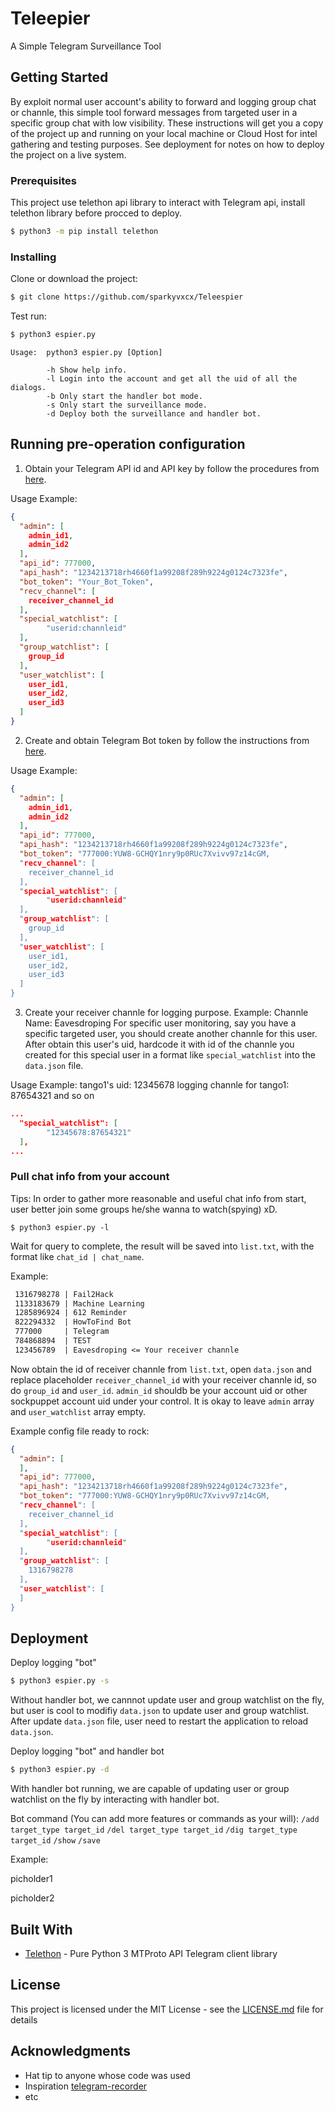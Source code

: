 # Teleepier

A Simple Telegram Surveillance Tool

## Getting Started

By exploit normal user account's ability to forward and logging group chat or channle, this simple tool forward messages from targeted user in a specific group chat with low visibility. These instructions will get you a copy of the project up and running on your local machine or Cloud Host for intel gathering and testing purposes. See deployment for notes on how to deploy the project on a live system.

### Prerequisites

This project use telethon api library to interact with Telegram api, install telethon library before procced to deploy.

```bash
$ python3 -m pip install telethon
```

### Installing

Clone or download the project:

```bash
$ git clone https://github.com/sparkyvxcx/Teleespier
```

Test run:

```bash
$ python3 espier.py
```

```
Usage:  python3 espier.py [Option]

        -h Show help info.
        -l Login into the account and get all the uid of all the dialogs.
        -b Only start the handler bot mode.
        -s Only start the surveillance mode.
        -d Deploy both the surveillance and handler bot.
```

## Running pre-operation configuration

1. Obtain your Telegram API id and API key by follow the procedures from [here](https://core.telegram.org/api/obtaining_api_id).

Usage Example:

```json
{
  "admin": [
    admin_id1,
    admin_id2
  ],
  "api_id": 777000,
  "api_hash": "1234213718rh4660f1a99208f289h9224g0124c7323fe",
  "bot_token": "Your_Bot_Token",
  "recv_channel": [
    receiver_channel_id
  ],
  "special_watchlist": [
        "userid:channleid"
  ],
  "group_watchlist": [
    group_id
  ],
  "user_watchlist": [
    user_id1,
    user_id2,
    user_id3
  ]
}
```

2. Create and obtain Telegram Bot token by follow the instructions from [here](https://core.telegram.org/bots).

Usage Example:

```json
{
  "admin": [
    admin_id1,
    admin_id2
  ],
  "api_id": 777000,
  "api_hash": "1234213718rh4660f1a99208f289h9224g0124c7323fe",
  "bot_token": "777000:YUW8-GCHQY1nry9p0RUc7Xvivv97z14cGM,
  "recv_channel": [
    receiver_channel_id
  ],
  "special_watchlist": [
        "userid:channleid"
  ],
  "group_watchlist": [
    group_id
  ],
  "user_watchlist": [
    user_id1,
    user_id2,
    user_id3
  ]
}
```

3. Create your receiver channle for logging purpose.
Example: 
	Channle Name: Eavesdroping
For specific user monitoring, say you have a specific targeted user, you should create another channle for this user. After obtain this user's uid, hardcode it with id of the channle you created for this special user in a format like `special_watchlist` into the `data.json` file.

Usage Example:
tango1's uid: 12345678
logging channle for tango1: 87654321
and so on

```json
...
  "special_watchlist": [
        "12345678:87654321"
  ],
...
```

### Pull chat info from your account

Tips: In order to gather more reasonable and useful chat info from start, user better join some groups he/she wanna to watch(spying) xD.

```
$ python3 espier.py -l
```

Wait for query to complete, the result will be saved into `list.txt`,  with the format like `chat_id | chat_name`.

Example:

```tex
 1316798278 | Fail2Hack
 1133183679 | Machine Learning
 1285896924 | 612 Reminder
 822294332  | HowToFind Bot
 777000     | Telegram
 784868894  | TEST
 123456789  | Eavesdroping <= Your receiver channle
```

Now obtain the id of receiver channle from `list.txt`, open `data.json` and replace placeholder `receiver_channel_id` with your receiver channle id, so do `group_id` and `user_id`. `admin_id` shouldb be your account uid or other sockpuppet account uid under your control. It is okay to leave `admin` array and `user_watchlist` array empty. 

Example config file ready to rock:

```json
{
  "admin": [
  ],
  "api_id": 777000,
  "api_hash": "1234213718rh4660f1a99208f289h9224g0124c7323fe",
  "bot_token": "777000:YUW8-GCHQY1nry9p0RUc7Xvivv97z14cGM,
  "recv_channel": [
    receiver_channel_id
  ],
  "special_watchlist": [
        "userid:channleid"
  ],
  "group_watchlist": [
    1316798278
  ],
  "user_watchlist": [
  ]
}
```

## Deployment

Deploy logging "bot"

```bash
$ python3 espier.py -s
```

Without handler bot, we cannnot update user and group watchlist on the fly, but user is cool to modifiy `data.json` to update user and group watchlist. After update `data.json` file, user need to restart the application to reload `data.json`.

Deploy logging "bot" and handler bot

```bash
$ python3 espier.py -d
```

With handler bot running, we are capable of updating user or group watchlist on the fly by interacting with handler bot.

Bot command (You can add more features or commands as your will):
	`/add target_type target_id`
	`/del target_type target_id`
	`/dig target_type target_id`
	`/show`
	`/save`

Example:

picholder1

picholder2

## Built With

* [Telethon](https://github.com/LonamiWebs/Telethon) - Pure Python 3 MTProto API Telegram client library

## License

This project is licensed under the MIT License - see the [LICENSE.md](LICENSE.md) file for details

## Acknowledgments

* Hat tip to anyone whose code was used
* Inspiration [telegram-recorder](https://github.com/abusetelegram/telegram-recorder)
* etc
